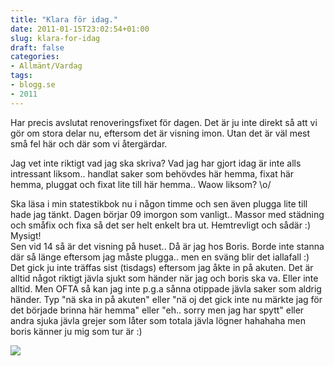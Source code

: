 ```yaml
---
title: "Klara för idag."
date: 2011-01-15T23:02:54+01:00
slug: klara-for-idag
draft: false
categories:
- Allmänt/Vardag
tags:
- blogg.se
- 2011
---
```

Har precis avslutat renoveringsfixet för dagen. Det är ju inte direkt så att vi gör om stora delar nu, eftersom det är visning imon. Utan det är väl mest små fel här och där som vi återgärdar.  
  
Jag vet inte riktigt vad jag ska skriva? Vad jag har gjort idag är inte alls intressant liksom.. handlat saker som behövdes här hemma, fixat här hemma, pluggat och fixat lite till här hemma.. Waow liksom? \\o/  
  
  
Ska läsa i min statestikbok nu i någon timme och sen även plugga lite till hade jag tänkt. Dagen börjar 09 imorgon som vanligt.. Massor med städning och småfix och fixa så det ser helt enkelt bra ut. Hemtrevligt och sådär :) Mysigt!  
Sen vid 14 så är det visning på huset.. Då är jag hos Boris. Borde inte stanna där så länge eftersom jag måste plugga.. men en sväng blir det iallafall :) Det gick ju inte träffas sist (tisdags) eftersom jag åkte in på akuten. Det är alltid något riktigt jävla sjukt som händer när jag och boris ska va. Eller inte alltid. Men OFTA så kan jag inte p.g.a sånna otippade jävla saker som aldrig händer. Typ "nä ska in på akuten" eller "nä oj det gick inte nu märkte jag för det började brinna här hemma" eller "eh.. sorry men jag har spytt" eller andra sjuka jävla grejer som låter som totala jävla lögner hahahaha men boris känner ju mig som tur är :)  
  
  
![](/assets/images/blogg.se/dsc00836_127471793.jpg)